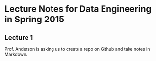 # Lecture Notes for Data Engineering in Spring 2015
## Lecture 1

Prof. Anderson is asking us to create a repo on Github and take notes in Markdown. 
